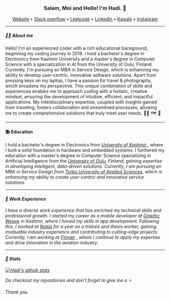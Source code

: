 <h3 align="center">Salam, Moi and Hello! I'm Hadi. 👋</h3>

<p align="center">
  <a href="http://hadi-mir.web.app/" target='_blank'>Website</a> •
  <a href="https://stackoverflow.com/users/9920947/hadi-mir?tab=profile" target='_blank'>Stack overflow</a> •
  <a href="https://leetcode.com/u/hadimir22/" target='_blank'>Leetcode</a> •
  <a href="https://www.linkedin.com/in/hadi-mir/" target='_blank'>LinkedIn</a> • 
  <a href="https://www.kaggle.com/hadimir" target='_blank'>Kaggle</a> • 
  <a href='https://www.instagram.com/hadi_mir/' target='_blank'>Instagram </a>
</p>

---

##### 🙋‍♂️ About me
<p> Hello! I'm an experienced coder with a rich educational background, beginning my coding journey in 2018. I hold a bachelor's degree in Electronics from Kashmir University and a master's degree in Computer Science with a specialization in AI from the University of Oulu, Finland. Currently, I'm pursuing an MBA in Service Design, which is enhancing my ability to develop user-centric, innovative software solutions. Apart from pressing keys on my laptop, I have a passion for travel & photography, which broadens my perspective. This unique combination of skills and experiences enables me to approach coding with a holistic, creative mindset, ensuring the development of intuitive, efficient, and impactful applications. My interdisciplinary expertise, coupled with insights gained from traveling, fosters collaboration and streamlined processes, allowing me to create comprehensive solutions that truly meet user needs.  👨‍💻 🗺️ 📸
</p>

---

#### 📚 Education
<p>  
I hold a bachelor's degree in Electronics from <a href="https://www.kashmiruniversity.net/"> <i> University of Kashmir</i> </a>, where I built a solid foundation in hardware and embedded systems. I furthered my education with a master's degree in Computer Science specializing in Artificial Intelligence from the <a href="https://www.oulu.fi/university/"> <i> University of Oulu</a>, Finland, gaining expertise in developing intelligent, data-driven solutions. Currently, I am pursuing an MBA in Service Design from <a href="https://www.tuas.fi/en/"> <i>Turku University of Applied Sciences</a>, which is enhancing my ability to create user-centric and innovative service solutions.
</p>

---

#### 💼 Work Experience 

I have a diverse work experience that has enriched my technical skills and professional growth. I started my career as a mobile developer at <a href="https://graphicweave.com/">Graphic Weave</a> in Kashmir, where I honed my skills in app development. Following this, I worked at <a href='https://www.nokia.com/'>Nokia</a> for a year as a trainee and thesis worker, gaining invaluable industry experience and contributing to cutting-edge projects. Currently, I am working at <a href='https://www.finnair.com/fi-en'>Finnair</a> , where I continue to apply my expertise and drive innovation in the aviation industry.
 

---

#### 🧮 Stats

[![Hadi's github stats](https://github-readme-stats.vercel.app/api?username=hadimir22&hide=prs&count_private=true&show_icons=true&theme=radical)](https://github.com/hadimir22/github-readme-stats)



<p>Do checkout my repositories and don't forget to give me a ⭐ </p>
<p>Thank you </p>

